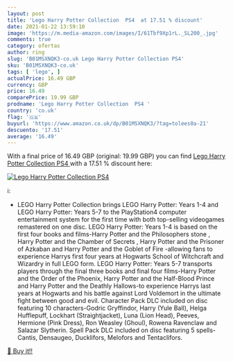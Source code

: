 ```yaml
---
layout: post
title: 'Lego Harry Potter Collection  PS4  at 17.51 % discount'
date: 2021-01-22 13:59:10
image: 'https://m.media-amazon.com/images/I/61Tbf9Xp1rL._SL200_.jpg'
comments: true
category: ofertas
author: ring
slug: 'B01MSXNQK3-co.uk Lego Harry Potter Collection PS4'
sku: 'B01MSXNQK3-co.uk'
tags: [ 'lego', ]
actualPrice: 16.49 GBP
currency: GBP
price: 16.49
comparePrice: 19.99 GBP
prodname: 'Lego Harry Potter Collection  PS4 '
country: 'co.uk'
flag: '🇬🇧'
buyurl: 'https://www.amazon.co.uk/dp/B01MSXNQK3/?tag=tolees0a-21'
descuento: '17.51'
average: '16.49'
---
```


With a final price of 16.49 GBP (original: 19.99 GBP) you can find [Lego Harry Potter Collection  PS4 ](https://www.amazon.co.uk/dp/B01MSXNQK3/?tag=tolees0a-21) with a  17.51 % discount here:

[![Lego Harry Potter Collection  PS4 ](https://m.media-amazon.com/images/I/61Tbf9Xp1rL._SL200_.jpg)](https://www.amazon.co.uk/dp/B01MSXNQK3/?tag=tolees0a-21)

ℹ️:

- LEGO Harry Potter Collection brings LEGO Harry Potter: Years 1-4 and LEGO Harry Potter: Years 5-7 to the PlayStation4 computer entertainment system for the first time with both top-selling videogames remastered on one disc. LEGO Harry Potter: Years 1-4 is based on the first four books and films-Harry Potter and the Philosophers stone , Harry Potter and the Chamber of Secrets , Harry Potter and the Prisoner of Azkaban and Harry Potter and the Goblet of Fire -allowing fans to experience Harrys first four years at Hogwarts School of Witchcraft and Wizardry in full LEGO form. LEGO Harry Potter: Years 5-7 transports players through the final three books and final four films-Harry Potter and the Order of the Phoenix, Harry Potter and the Half-Blood Prince and Harry Potter and the Deathly Hallows-to experience Harrys last years at Hogwarts and his battle against Lord Voldemort in the ultimate fight between good and evil. Character Pack DLC included on disc featuring 10 characters-Godric Gryffindor, Harry (Yule Ball), Helga Hufflepuff, Lockhart (Straightjacket), Luna (Lion Head), Peeves, Hermione (Pink Dress), Ron Weasley (Ghoul), Rowena Ravenclaw and Salazar Slytherin. Spell Pack DLC included on disc featuring 5 spells-Cantis, Densaugeo, Ducklifors, Melofors and Tentaclifors.

[🛒 Buy it!!](https://www.amazon.co.uk/dp/B01MSXNQK3/?tag=tolees0a-21)
